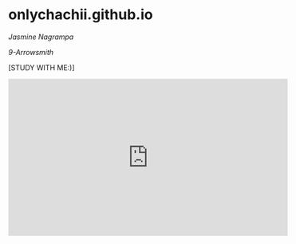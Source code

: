 # onlychachii.github.io
*Jasmine Nagrampa*


*9-Arrowsmith*


[STUDY WITH ME:)]
<iframe width="560" height="315" src="https://www.youtube.com/embed/lTRiuFIWV54" title="YouTube video player" frameborder="0" allow="accelerometer; autoplay; clipboard-write; encrypted-media; gyroscope; picture-in-picture; web-share" allowfullscreen></iframe>
